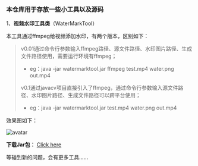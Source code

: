 ### 本仓库用于存放一些小工具以及源码



1、**视频水印工具类**（WaterMarkTool）

本工具通过ffmpeg给视频添加水印，有两个版本，区别如下：

> v0.01通过命令行参数输入ffmpeg路径、源文件路径、水印图片路径、生成文件路径使用，需要运行环境有ffmpeg；
>
> - eg：java -jar watermarktool.jar ffmpeg test.mp4 water.png out.mp4
>
> v0.1通过javacv项目直接引入了ffmpeg，通过命令行参数输入源文件路径、水印图片路径、生成文件路径可以跨平台使用；
>
> - eg：java -jar watermarktool.jar  test.mp4 water.png out.mp4

效果图如下：

![avatar](images/watermark.gif) 

 **下载Jar包：**  [Click here](https://github.com/tengfeipu/tools4fun/releases/tag/untagged-d31a2c81f442e8e17969)





等碰到新的问题，会有更多工具......



